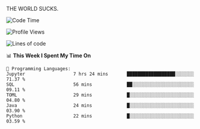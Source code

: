 THE WORLD SUCKS.

<!--START_SECTION:waka-->
![Code Time](http://img.shields.io/badge/Code%20Time-862%20hrs%2028%20mins-blue)

![Profile Views](http://img.shields.io/badge/Profile%20Views-0-blue)

![Lines of code](https://img.shields.io/badge/From%20Hello%20World%20I%27ve%20Written-868.7%20thousand%20lines%20of%20code-blue)

📊 **This Week I Spent My Time On** 

```text
💬 Programming Languages: 
Jupyter                  7 hrs 24 mins       ██████████████████░░░░░░░   71.37 % 
SQL                      56 mins             ██░░░░░░░░░░░░░░░░░░░░░░░   09.11 % 
TOML                     29 mins             █░░░░░░░░░░░░░░░░░░░░░░░░   04.80 % 
Java                     24 mins             █░░░░░░░░░░░░░░░░░░░░░░░░   03.90 % 
Python                   22 mins             █░░░░░░░░░░░░░░░░░░░░░░░░   03.59 % 
```


<!--END_SECTION:waka-->
